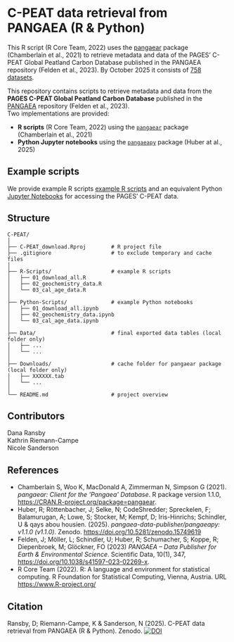 # C-PEAT data retrieval from PANGAEA (R & Python)
This R script (R Core Team, 2022) uses the [pangaear](https://github.com/ropensci/pangaear) package (Chamberlain et al., 2021) to retrieve metadata and data of the PAGES’ C-PEAT Global Peatland Carbon Database published in the PANGAEA repository (Felden et al., 2023). By October 2025 it consists of [758 datasets](https://www.pangaea.de/?q=project:label:PAGES_C-PEAT).

This repository contains scripts to retrieve metadata and data from the **PAGES C-PEAT Global Peatland Carbon Database** published in the [PANGAEA](https://www.pangaea.de/) repository (Felden et al., 2023).  
Two implementations are provided:  

- **R scripts** (R Core Team, 2022) using the [`pangaear`](https://cran.r-project.org/package=pangaear) package (Chamberlain et al., 2021)  
- **Python Jupyter notebooks** using the [`pangaeapy`](https://pypi.org/project/pangaeapy/) package (Huber at al., 2025)  

## Example scripts
We provide example R scripts [example R scripts](https://github.com/Danapit/C-PEAT/tree/main/R-Scripts) and an equivalent Python [Jupyter Notebooks](https://github.com/Danapit/C-PEAT/tree/main/Python-Scripts) for accessing the PAGES’ C-PEAT data.

## Structure

```text
C-PEAT/
│
├── C-PEAT_download.Rproj        # R project file
├── .gitignore                   # to exclude temporary and cache files
│
├── R-Scripts/                   # example R scripts
│   ├── 01_download_all.R
│   ├── 02_geochemistry_data.R
│   └── 03_cal_age_data.R
│
├── Python-Scripts/              # example Python notebooks
│   ├── 01_download_all.ipynb
│   ├── 02_geochemistry_data.ipynb
│   └── 03_cal_age_data.ipynb
│
├── Data/                        # final exported data tables (local folder only)
│   ├── ...
│   └── ...
│
├── Downloads/                   # cache folder for pangaear package (local folder only)
│   ├── XXXXXX.tab
│   └── ...
│
└── README.md                    # project overview
```

## Contributors
Dana Ransby  
Kathrin Riemann-Campe  
Nicole Sanderson

## References
*  Chamberlain S, Woo K, MacDonald A, Zimmerman N, Simpson G (2021). _pangaear: Client for the 'Pangaea' Database_. R package version 1.1.0, <https://CRAN.R-project.org/package=pangaear>.
*  Huber, R; Röttenbacher, J; Selke, N; CodeShredder; Spreckelen, F; Balamurugan, A; Lowe, S; Stocker, M; Kempf, D; Iris-Hinrichs; Schindler, U & qays abou housien. (2025). _pangaea-data-publisher/pangaeapy: v1.1.0 (v1.1.0)_. Zenodo. https://doi.org/10.5281/zenodo.15749619
*  Felden, J; Möller, L; Schindler, U; Huber, R; Schumacher, S; Koppe, R; Diepenbroek, M; Glöckner, FO (2023) _PANGAEA – Data Publisher for Earth & Environmental Science_. Scientific Data, 10(1), 347, <https://doi.org/10.1038/s41597-023-02269-x>.
*  R Core Team (2022). R: A language and environment for statistical computing. R Foundation for Statistical Computing, Vienna, Austria. URL <https://www.R-project.org/>

## Citation
Ransby, D; Riemann-Campe, K & Sanderson, N (2025). C-PEAT data retrieval from PANGAEA (R & Python). Zenodo. [![DOI](https://zenodo.org/badge/DOI/10.5281/zenodo.17465602.svg)](https://doi.org/10.5281/zenodo.17465602)

